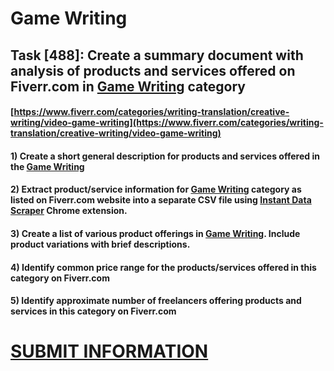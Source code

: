 # Game Writing
## Task [488]: Create a summary document with analysis of products and services offered on Fiverr.com in [Game Writing](https://www.fiverr.com/categories/writing-translation/creative-writing/video-game-writing) category
#### [https://www.fiverr.com/categories/writing-translation/creative-writing/video-game-writing](https://www.fiverr.com/categories/writing-translation/creative-writing/video-game-writing)
#### 1) Create a short general description for products and services offered in the [Game Writing](https://www.fiverr.com/categories/writing-translation/creative-writing/video-game-writing)
#### 2) Extract product/service information for [Game Writing](https://www.fiverr.com/categories/writing-translation/creative-writing/video-game-writing) category as listed on Fiverr.com website into a separate CSV file using [Instant Data Scraper](https://chrome.google.com/webstore/detail/instant-data-scraper/ofaokhiedipichpaobibbnahnkdoiiah) Chrome extension.
#### 3) Create a list of various product offerings in [Game Writing](https://www.fiverr.com/categories/writing-translation/creative-writing/video-game-writing). Include product variations with brief descriptions.
#### 4) Identify common price range for the products/services offered in this category on Fiverr.com
#### 5) Identify approximate number of freelancers offering products and services in this category on Fiverr.com

# [SUBMIT INFORMATION](https://forms.office.com/r/8AEKjkLxKG)
